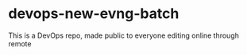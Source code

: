 # devops-new-evng-batch
This is a DevOps repo, made public to everyone
editing online through remote
